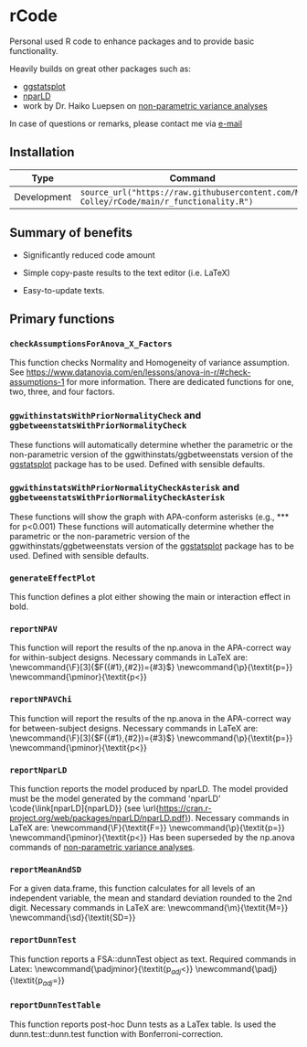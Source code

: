 # rCode
Personal used R code to enhance packages and to provide basic functionality.

Heavily builds on great other packages such as:

- [ggstatsplot](https://github.com/IndrajeetPatil/ggstatsplot)
- [nparLD](https://cran.r-project.org/web/packages/nparLD/nparLD.pdf)
- work by Dr. Haiko Luepsen on [non-parametric variance analyses](http://www.uni-koeln.de/~luepsen/R/)

In case of questions or remarks, please contact me via [e-mail](mailto:mark.colley@uni-ulm.de?subject=[GitHub]%20Source%20rCode)


## Installation

| Type        | Command                                                 |
|-------------|---------------------------------------------------------|                  
| Development | `source_url("https://raw.githubusercontent.com/M-Colley/rCode/main/r_functionality.R")` |

## Summary of benefits 

-   Significantly reduced code amount

-   Simple copy-paste results to the text editor (i.e. LaTeX)

-   Easy-to-update texts.



## Primary functions

### `checkAssumptionsForAnova_X_Factors`
This function checks Normality and Homogeneity of variance assumption. See https://www.datanovia.com/en/lessons/anova-in-r/#check-assumptions-1 for more information.
There are dedicated functions for one, two, three, and four factors.

### `ggwithinstatsWithPriorNormalityCheck` and `ggbetweenstatsWithPriorNormalityCheck`
These functions will automatically determine whether the parametric or the non-parametric version of the ggwithinstats/ggbetweenstats version of the [ggstatsplot](https://github.com/IndrajeetPatil/ggstatsplot) package has to be used. Defined with sensible defaults.

### `ggwithinstatsWithPriorNormalityCheckAsterisk` and `ggbetweenstatsWithPriorNormalityCheckAsterisk`
These functions will show the graph with APA-conform asterisks (e.g., *** for p<0.001)
These functions will automatically determine whether the parametric or the non-parametric version of the ggwithinstats/ggbetweenstats version of the [ggstatsplot](https://github.com/IndrajeetPatil/ggstatsplot) package has to be used. Defined with sensible defaults. 

### `generateEffectPlot`
This function defines a plot either showing the main or interaction effect in bold.

### `reportNPAV`
This function will report the results of the np.anova in the APA-correct way for within-subject designs. 
Necessary commands in LaTeX are:
\newcommand{\F}[3]{$F({#1},{#2})={#3}$}
\newcommand{\p}{\textit{p=}}
\newcommand{\pminor}{\textit{p$<$}}

### `reportNPAVChi`
This function will report the results of the np.anova in the APA-correct way for between-subject designs. 
Necessary commands in LaTeX are:
\newcommand{\F}[3]{$F({#1},{#2})={#3}$}
\newcommand{\p}{\textit{p=}}
\newcommand{\pminor}{\textit{p$<$}}

### `reportNparLD`
This function reports the model produced by nparLD. The model provided must be the model generated by the command 'nparLD' \code{\link[nparLD]{nparLD}} (see \url{https://cran.r-project.org/web/packages/nparLD/nparLD.pdf}).
Necessary commands in LaTeX are:
\newcommand{\F}{\textit{F=}}
\newcommand{\p}{\textit{p=}}
\newcommand{\pminor}{\textit{p$<$}}
Has been superseded by the np.anova commands of [non-parametric variance analyses](http://www.uni-koeln.de/~luepsen/R/).


### `reportMeanAndSD`
For a given data.frame, this function calculates for all levels of an independent variable, the mean and standard deviation rounded to the 2nd digit.
Necessary commands in LaTeX are:
\newcommand{\m}{\textit{M=}}
\newcommand{\sd}{\textit{SD=}}

### `reportDunnTest`
This function reports a FSA::dunnTest object as text. Required commands in Latex:
\newcommand{\padjminor}{\textit{p$_{adj}<$}}
\newcommand{\padj}{\textit{p$_{adj}$=}}

### `reportDunnTestTable`
This function reports post-hoc Dunn tests as a LaTex table. Is used the dunn.test::dunn.test function with Bonferroni-correction.

